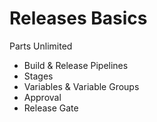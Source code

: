 # Releases Basics

Parts Unlimited

- Build & Release Pipelines
- Stages
- Variables & Variable Groups
- Approval
- Release Gate
